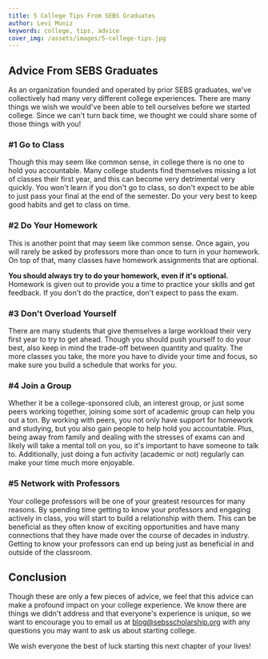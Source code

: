 ```yaml
---
title: 5 College Tips From SEBS Graduates
author: Levi Muniz
keywords: college, tips, advice
cover_img: /assets/images/5-college-tips.jpg
---
```

## Advice From SEBS Graduates

As an organization founded and operated by prior SEBS graduates, we've collectively had many very different college experiences.
There are many things we wish we would've been able to tell ourselves before we started college.
Since we can't turn back time, we thought we could share some of those things with you!

### #1 Go to Class

Though this may seem like common sense, in college there is no one to hold you accountable.
Many college students find themselves missing a lot of classes their first year, and this can become very detrimental very quickly.
You won't learn if you don't go to class, so don't expect to be able to just pass your final at the end of the semester.
Do your very best to keep good habits and get to class on time.

### #2 Do Your Homework

This is another point that may seem like common sense.
Once again, you will rarely be asked by professors more than once to turn in your homework.
On top of that, many classes have homework assignments that are optional.

**You should always try to do your homework, even if it's optional.**
Homework is given out to provide you a time to practice your skills and get feedback.
If you don't do the practice, don't expect to pass the exam.

### #3 Don't Overload Yourself

There are many students that give themselves a large workload their very first year to try to get ahead.
Though you should push yourself to do your best, also keep in mind the trade-off between quantity and quality.
The more classes you take, the more you have to divide your time and focus, so make sure you build a schedule that works for *you*.

### #4 Join a Group

Whether it be a college-sponsored club, an interest group, or just some peers working together, joining some sort of academic group can help you out a ton.
By working with peers, you not only have support for homework and studying, but you also gain people to help hold you accountable.
Plus, being away from family and dealing with the stresses of exams can and likely will take a mental toll on you, so it's important to have someone to talk to.
Additionally, just doing a fun activity (academic or not) regularly can make your time much more enjoyable.

### #5 Network with Professors

Your college professors will be one of your greatest resources for many reasons.
By spending time getting to know your professors and engaging actively in class, you will start to build a relationship with them.
This can be beneficial as they often know of exciting opportunities and have many connections that they have made over the course of decades in industry.
Getting to know your professors can end up being just as beneficial in and outside of the classroom.

## Conclusion

Though these are only a few pieces of advice, we feel that this advice can make a profound impact on your college experience.
We know there are things we didn't address and that everyone's experience is unique, so we want to encourage you to email us at [blog@sebsscholarship.org](mailto:blog@sebsscholarship.org) with any questions you may want to ask us about starting college.

We wish everyone the best of luck starting this next chapter of your lives!  